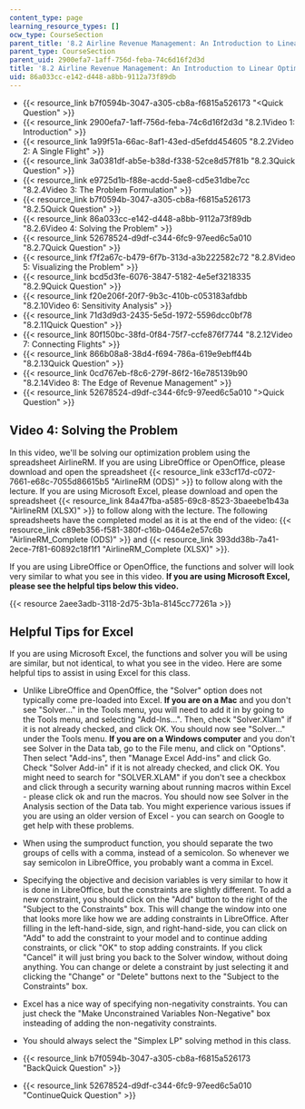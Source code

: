 ```yaml
---
content_type: page
learning_resource_types: []
ocw_type: CourseSection
parent_title: '8.2 Airline Revenue Management: An Introduction to Linear Optimization '
parent_type: CourseSection
parent_uid: 2900efa7-1aff-756d-feba-74c6d16f2d3d
title: '8.2 Airline Revenue Management: An Introduction to Linear Optimization '
uid: 86a033cc-e142-d448-a8bb-9112a73f89db
---
```


*   {{< resource_link b7f0594b-3047-a305-cb8a-f6815a526173 "\<Quick Question" >}}
*   {{< resource_link 2900efa7-1aff-756d-feba-74c6d16f2d3d "8.2.1Video 1: Introduction" >}}
*   {{< resource_link 1a99f51a-66ac-8af1-43ed-d5efdd454605 "8.2.2Video 2: A Single Flight" >}}
*   {{< resource_link 3a0381df-ab5e-b38d-f338-52ce8d57f81b "8.2.3Quick Question" >}}
*   {{< resource_link e9725d1b-f88e-acdd-5ae8-cd5e31dbe7cc "8.2.4Video 3: The Problem Formulation" >}}
*   {{< resource_link b7f0594b-3047-a305-cb8a-f6815a526173 "8.2.5Quick Question" >}}
*   {{< resource_link 86a033cc-e142-d448-a8bb-9112a73f89db "8.2.6Video 4: Solving the Problem" >}}
*   {{< resource_link 52678524-d9df-c344-6fc9-97eed6c5a010 "8.2.7Quick Question" >}}
*   {{< resource_link f7f2a67c-b479-6f7b-313d-a3b222582c72 "8.2.8Video 5: Visualizing the Problem" >}}
*   {{< resource_link bcd5d3fe-6076-3847-5182-4e5ef3218335 "8.2.9Quick Question" >}}
*   {{< resource_link f20e206f-20f7-9b3c-410b-c053183afdbb "8.2.10Video 6: Sensitivity Analysis" >}}
*   {{< resource_link 71d3d9d3-2435-5e5d-1972-5596dcc0bf78 "8.2.11Quick Question" >}}
*   {{< resource_link 80f150bc-38fd-0f84-75f7-ccfe876f7744 "8.2.12Video 7: Connecting Flights" >}}
*   {{< resource_link 866b08a8-38d4-f694-786a-619e9ebff44b "8.2.13Quick Question" >}}
*   {{< resource_link 0cd767eb-f8c6-279f-86f2-16e785139b90 "8.2.14Video 8: The Edge of Revenue Management" >}}
*   {{< resource_link 52678524-d9df-c344-6fc9-97eed6c5a010 "\>Quick Question" >}}

Video 4: Solving the Problem
----------------------------

In this video, we'll be solving our optimization problem using the spreadsheet AirlineRM. If you are using LibreOffice or OpenOffice, please download and open the spreadsheet {{< resource_link e33cf17d-c072-7661-e68c-7055d86615b5 "AirlineRM (ODS)" >}} to follow along with the lecture. If you are using Microsoft Excel, please download and open the spreadsheet {{< resource_link 84a47fba-a585-69c8-8523-3baeebe1b43a "AirlineRM (XLSX)" >}} to follow along with the lecture. The following spreadsheets have the completed model as it is at the end of the video: {{< resource_link c89eb356-f581-380f-c16b-0464e2e57c6b "AirlineRM\_Complete (ODS)" >}} and {{< resource_link 393dd38b-7a41-2ece-7f81-60892c18f1f1 "AirlineRM\_Complete (XLSX)" >}}.

If you are using LibreOffice or OpenOffice, the functions and solver will look very similar to what you see in this video. **If you are using Microsoft Excel, please see the helpful tips below this video.**

{{< resource 2aee3adb-3118-2d75-3b1a-8145cc77261a >}}

Helpful Tips for Excel
----------------------

If you are using Microsoft Excel, the functions and solver you will be using are similar, but not identical, to what you see in the video. Here are some helpful tips to assist in using Excel for this class.

*   Unlike LibreOffice and OpenOffice, the "Solver" option does not typically come pre-loaded into Excel. **If you are on a Mac** and you don't see "Solver..." in the Tools menu, you will need to add it in by going to the Tools menu, and selecting "Add-Ins...". Then, check "Solver.Xlam" if it is not already checked, and click OK. You should now see "Solver..." under the Tools menu. **If you are on a Windows computer** and you don't see Solver in the Data tab, go to the File menu, and click on "Options". Then select "Add-ins", then "Manage Excel Add-ins" and click Go. Check "Solver Add-in" if it is not already checked, and click OK. You might need to search for "SOLVER.XLAM" if you don't see a checkbox and click through a security warning about running macros within Excel - please click ok and run the macros. You should now see Solver in the Analysis section of the Data tab. You might experience various issues if you are using an older version of Excel - you can search on Google to get help with these problems. 
*   When using the sumproduct function, you should separate the two groups of cells with a comma, instead of a semicolon. So whenever we say semicolon in LibreOffice, you probably want a comma in Excel.
*   Specifying the objective and decision variables is very similar to how it is done in LibreOffice, but the constraints are slightly different. To add a new constraint, you should click on the "Add" button to the right of the "Subject to the Constraints" box. This will change the window into one that looks more like how we are adding constraints in LibreOffice. After filling in the left-hand-side, sign, and right-hand-side, you can click on "Add" to add the constraint to your model and to continue adding constraints, or click "OK" to stop adding constraints. If you click "Cancel" it will just bring you back to the Solver window, without doing anything. You can change or delete a constraint by just selecting it and clicking the "Change" or "Delete" buttons next to the "Subject to the Constraints" box. 
*   Excel has a nice way of specifying non-negativity constraints. You can just check the "Make Unconstrained Variables Non-Negative" box insteading of adding the non-negativity constraints. 
*   You should always select the "Simplex LP" solving method in this class. 

*   {{< resource_link b7f0594b-3047-a305-cb8a-f6815a526173 "BackQuick Question" >}}
*   {{< resource_link 52678524-d9df-c344-6fc9-97eed6c5a010 "ContinueQuick Question" >}}